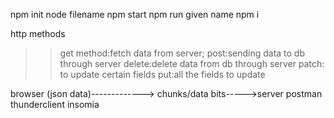 npm init
node filename
npm start
npm run given name
npm i


http methods
>>get method:fetch data from server;
>>post:sending data to db through server
>>delete:delete data from db through server
>>patch: to update certain fields
>>put:all the fields to update

browser (json data)-------------> chunks/data bits----->server
postman
thunderclient
insomia